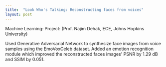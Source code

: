 ```yaml
---
title:  "Look Who's Talking: Reconstructing faces from voices"
layout: post
---
```


Machine Learning: Project: (Prof. Najim Dehak, ECE, Johns Hopkins University)

Used Generative Adversarial Network to synthesize face images from voice samples using the EmoVoxCeleb dataset.
Added an emotion recognition module which improved the reconstructed faces images' PSNR by 1.29 dB and SSIM by 0.051.
